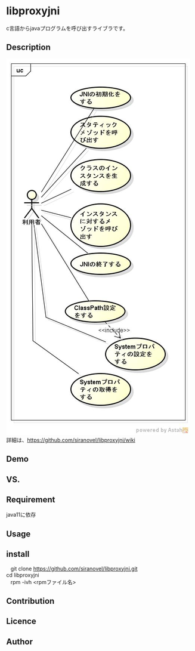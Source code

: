 libproxyjni
===========
c言語からjavaプログラムを呼び出すライブラです。

## Description ##
![use case](images/ucProxyJNI.jpg)  
詳細は、https://github.com/siranovel/libproxyjni/wiki

## Demo ##

## VS. ##

## Requirement ##

java11に依存

## Usage ##

## install ##

    git clone https://github.com/siranovel/libproxyjni.git  
    cd libproxyjni  
    rpm -ivh <rpmファイル名>

## Contribution ##

## Licence ##

## Author ##
